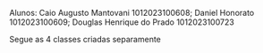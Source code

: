 Alunos: Caio Augusto Mantovani 1012023100608;
Daniel Honorato 1012023100609;
Douglas Henrique do Prado 1012023100723

Segue as 4 classes criadas separamente 
